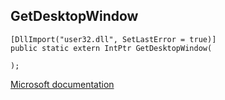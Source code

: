 ## GetDesktopWindow

```
[DllImport("user32.dll", SetLastError = true)]
public static extern IntPtr GetDesktopWindow(
   
);
```

[Microsoft documentation](https://docs.microsoft.com/en-us/windows/win32/api/winuser/nf-winuser-getdesktopwindow)
